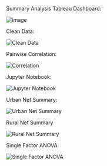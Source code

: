 Summary Analysis Tableau Dashboard:

![image](https://github.com/norbertolimonjr/Cali-Bikes-Exploratory-Analysis-Project/assets/68612270/bcdf7786-b4aa-4eff-a30e-56558a419dce)


Clean Data:

![Clean Data](https://github.com/norbertolimonjr/Cali-Bikes-Exploratory-Analysis-Project/assets/68612270/26c80e21-6928-41be-9c48-5b5344de0678)

Pairwise Correlation:

![Correlation](https://github.com/norbertolimonjr/Cali-Bikes-Exploratory-Analysis-Project/assets/68612270/ec4cbfec-cb32-48e0-b022-b454c7ae7353)

Jupyter Notebook:

![Jupyter Notebook](https://github.com/norbertolimonjr/Cali-Bikes-Exploratory-Analysis-Project/assets/68612270/8a6e18f9-9e57-4e6e-8273-8448aa98856a)

Urban Net Summary:

![Urban Net Summary](https://github.com/norbertolimonjr/Cali-Bikes-Exploratory-Analysis-Project/assets/68612270/4f2ae019-95f8-4a96-b9c2-09cdb37e7b2f)

Rural Net Summary

![Rural Net Summary](https://github.com/norbertolimonjr/Cali-Bikes-Exploratory-Analysis-Project/assets/68612270/ba01c781-d20f-48ee-b7f1-7334e87616f6)

Single Factor ANOVA

![Single Factor ANOVA](https://github.com/norbertolimonjr/Cali-Bikes-Exploratory-Analysis-Project/assets/68612270/39ffc3b3-81a9-4fb7-a24d-cf6f70772dcd)
